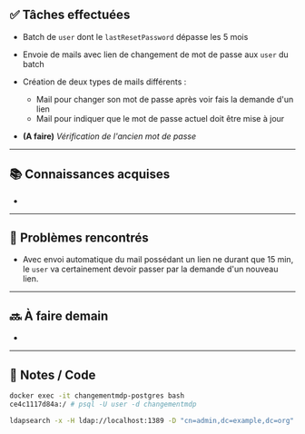## ✅ Tâches effectuées

- Batch de `user` dont le `lastResetPassword` dépasse les 5 mois
	
- Envoie de mails avec lien de changement de mot de passe aux `user` du batch
	
- Création de deux types de mails différents :
	- Mail pour changer son mot de passe après voir fais la demande d'un lien
	- Mail pour indiquer que le mot de passe actuel doit être mise à jour
	
- **(A faire)** *Vérification de l'ancien mot de passe*
	

---

## 📚 Connaissances acquises

- 
	

---

## 🐞 Problèmes rencontrés

- Avec envoi automatique du mail possédant un lien ne durant que 15 min, le `user` va certainement devoir passer par la demande d'un nouveau lien.
	

---

## 🔜 À faire demain

- 
	

---

## 🧩 Notes / Code
```bash
docker exec -it changementmdp-postgres bash
ce4c1117d84a:/ # psql -U user -d changementmdp
```

```bash
ldapsearch -x -H ldap://localhost:1389 -D "cn=admin,dc=example,dc=org" -w admin -b "ou=users,dc=example,dc=org" "(objectClass=person)"
```